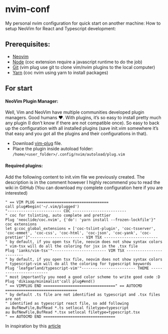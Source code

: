 # nvim-conf
My personal nvim configuration for quick start on another machine: 
How to setup NeoVim for React and Typescript development:

## Prerequisites:
- [Neovim](https://neovim.io/)
- [Node](https://nodejs.org/en/) (coc extension require a javascript runtime to do the job)
- [Git](https://git-scm.com/) (vim plug use git to clone vim/nvim plugins to the local computer)
- [Yarn](https://yarnpkg.com/) (coc nvim using yarn to install packages)

## For start

#### NeoVim Plugin Manager:

Well, Vim and NeoVim have multiple communities developed plugin managers. Good humans ❤. With plugins, it’s so easy to install pretty much any plugin (I don’t know if there are not compatible once). So easy to back up the configuration with all installed plugins (save init.vim somewhere it’s that easy and you got all the plugins and their configurations in that).

   - Download [vim-plug](https://raw.githubusercontent.com/junegunn/vim-plug/master/plug.vim) file.
   - Place the plugin inside autoload folder: `/home/<user_folder>/.config/nvim/autoload/plug.vim`

#### Required plugins:

Add the following content to init.vim file we previously created. The description is in the comment however I highly recommend you to read the wiki in GitHub (You can download my complete configuration here if you are interested)

```
" == VIM PLUG ================================
call plug#begin('~/.vim/plugged')
"------------------------ COC ------------------------
" coc for tslinting, auto complete and prettier
Plug 'neoclide/coc.nvim', {'do': 'yarn install --frozen-lockfile'}" coc extensions
let g:coc_global_extensions = ['coc-tslint-plugin', 'coc-tsserver', 'coc-emmet', 'coc-css', 'coc-html', 'coc-json', 'coc-yank', 'coc-prettier']"------------------------ VIM TSX ------------------------
" by default, if you open tsx file, neovim does not show syntax colors
" vim-tsx will do all the coloring for jsx in the .tsx file
Plug 'ianks/vim-tsx'"------------------------ VIM TSX ------------------------
" by default, if you open tsx file, neovim does not show syntax colors
" typescript-vim will do all the coloring for typescript keywords
Plug 'leafgarland/typescript-vim'"------------------------ THEME ------------------------
" most importantly you need a good color scheme to write good code :D
Plug 'dikiaap/minimalist'call plug#end()
" == VIMPLUG END ================================" == AUTOCMD ================================ 
" by default .ts file are not identified as typescript and .tsx files are not
" identified as typescript react file, so add following
au BufNewFile,BufRead *.ts setlocal filetype=typescript
au BufNewFile,BufRead *.tsx setlocal filetype=typescript.tsx
" == AUTOCMD END ================================
```



In inspiration by this [article](https://medium.com/@s1n7ax/neovim-for-typescript-react-development-fdc7082c8a78)
